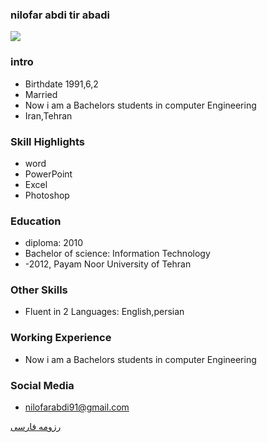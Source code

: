 ### nilofar abdi tir abadi
<img src="pic.jpeg">

### intro


+ Birthdate 1991,6,2
+ Married
+ Now i am a Bachelors students in computer Engineering
+ Iran,Tehran

### Skill Highlights



+ word
+ PowerPoint 
+ Excel
+ Photoshop


### Education


+ diploma: 2010
+ Bachelor of science: Information Technology
+  -2012, Payam Noor University of Tehran

### Other Skills


+ Fluent in 2 Languages: English,persian



### Working Experience


+ Now i am a Bachelors students in computer Engineering 


### Social Media


+ nilofarabdi91@gmail.com 
 




[رزومه فارسی](/resume-fa)
<br>
